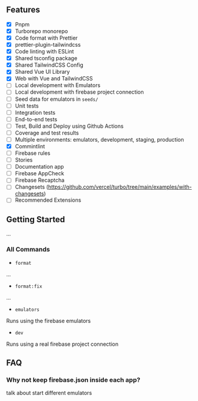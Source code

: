 ## Features

- [x] Pnpm
- [x] Turborepo monorepo
- [x] Code format with Prettier
- [x] prettier-plugin-tailwindcss
- [x] Code linting with ESLint
- [x] Shared tsconfig package
- [x] Shared TailwindCSS Config
- [x] Shared Vue UI Library
- [x] Web with Vue and TailwindCSS
- [ ] Local development with Emulators
- [ ] Local development with firebase project connection
- [ ] Seed data for emulators in `seeds/`
- [ ] Unit tests
- [ ] Integration tests
- [ ] End-to-end tests
- [ ] Test, Build and Deploy using Github Actions
- [ ] Coverage and test results
- [ ] Multiple environments: emulators, development, staging, production
- [x] Commintlint
- [ ] Firebase rules
- [ ] Stories
- [ ] Documentation app
- [ ] Firebase AppCheck
- [ ] Firebase Recaptcha
- [ ] Changesets (https://github.com/vercel/turbo/tree/main/examples/with-changesets)
- [ ] Recommended Extensions

## Getting Started

...

### All Commands

- `format`

...

- `format:fix`

...

- `emulators`

Runs using the firebase emulators

- `dev`

Runs using a real firebase project connection

## FAQ

### Why not keep firebase.json inside each app?

talk about start different emulators
